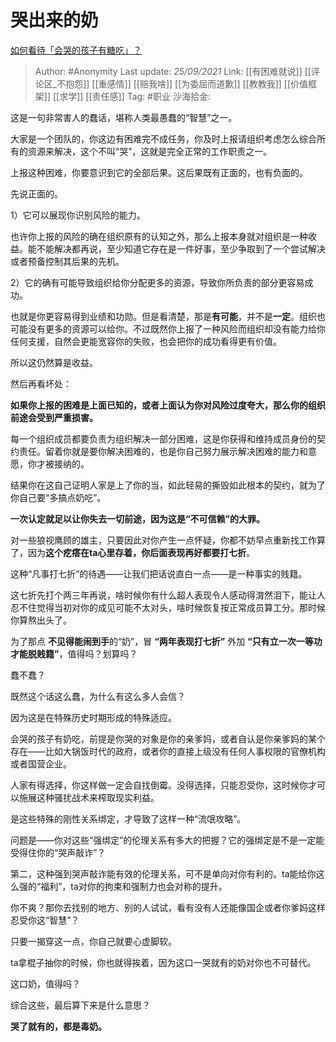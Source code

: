 # 哭出来的奶
[如何看待「会哭的孩子有糖吃」？](https://www.zhihu.com/question/278871491/answer/2136392193)

> Author: #Anonymity
> Last update: *25/09/2021*
> Link: [[有困难就说]] [[评论区_不抱怨]] [[重感情]] [[赔我啥]] [[为委屈而道歉]] [[教教我]] [[价值框架]] [[求学]] [[责任感]]
> Tag: #职业
> 沙海拾金:

这是一句非常害人的蠢话，堪称人类最愚蠢的“智慧”之一。

大家是一个团队的，你这边有困难完不成任务，你及时上报请组织考虑怎么综合所有的资源来解决，这个不叫“哭”，这就是完全正常的工作职责之一。

上报这种困难，你要意识到它的全部后果。这后果既有正面的，也有负面的。

先说正面的。

1）它可以展现你识别风险的能力。

也许你上报的风险的确在组织原有的认知之外，那么上报本身就对组织是一种收益。能不能解决都再说，至少知道它存在是一件好事，至少争取到了一个尝试解决或者预备控制其后果的先机。

2）它的确有可能导致组织给你分配更多的资源，导致你所负责的部分更容易成功。

也就是你更容易得到业绩和功勋。但是看清楚，那是**有可能**，并不是**一定**。组织也可能没有更多的资源可以给你。不过既然你上报了一种风险而组织却没有能力给你任何支援，自然会更能宽容你的失败，也会把你的成功看得更有价值。

所以这仍然算是收益。

然后再看坏处：

**如果你上报的困难是上面已知的，或者上面认为你对风险过度夸大，那么你的组织前途会受到严重损害。**

每一个组织成员都要负责为组织解决一部分困难，这是你获得和维持成员身份的契约责任。留着你就是要你解决困难的，也是你自己努力展示解决困难的能力和意愿，你才被接纳的。

结果你在这自己证明人家是上了你的当，如此轻易的撕毁如此根本的契约，就为了你自己要“多搞点奶吃”。

**一次认定就足以让你失去一切前途，因为这是“不可信赖”的大罪。**

对一些狼视鹰顾的雄主，只要因此对你产生一点怀疑，你都不妨早点重新找工作算了，因为**这个疙瘩在ta心里存着，你后面表现再好都要打七折**。

这种“凡事打七折”的待遇——让我们把话说直白一点——是一种事实的贱籍。

这七折先打个两三年再说，啥时候你有什么超人表现令人感动得潸然泪下，能让人忍不住觉得当初对你的成见可能不太对头，啥时候恢复按正常成员算工分。那时候你算熬出头了。

为了那点 **不见得能闹到手**的“奶”，冒 **“两年表现打七折”** 外加 **“只有立一次一等功才能脱贱籍”**，值得吗？划算吗？

蠢不蠢？

既然这个话这么蠢，为什么有这么多人会信？

因为这是在特殊历史时期形成的特殊适应。

会哭的孩子有奶吃，前提是你哭的对象是你的亲爹妈，或者自认是你亲爹妈的某个存在——比如大锅饭时代的政府，或者你的直接上级没有任何人事权限的官僚机构或者国营企业。

人家有得选择，你这样做一定会自找倒霉。没得选择，只能忍受你，这时候你才可以施展这种骚扰战术来榨取现实利益。

是这些特殊的刚性关系绑定，才导致了这样一种“流氓攻略”。

问题是——你对这些“强绑定”的伦理关系有多大的把握？它的强绑定是不是一定能受得住你的“哭声敲诈”？

第二，这种强到哭声敲诈能有效的伦理关系，可不是单向对你有利的。ta能给你这么强的“福利”，ta对你的拘束和强制力也会对称的提升。

你不爽？那你去找别的地方、别的人试试，看有没有人还能像国企或者你爹妈这样忍受你这“智慧”？

只要一揭穿这一点，你自己就要心虚脚软。

ta拿棍子抽你的时候，你也就得挨着，因为这口一哭就有的奶对你也不可替代。

这口奶，值得吗？

综合这些，最后算下来是什么意思？

**哭了就有的，都是毒奶。**
